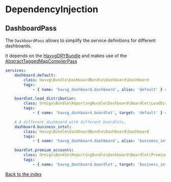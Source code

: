 # DependencyInjection

## DashboardPass

The `DashboardPass` allows to simplify the service definitions for different dashboards.

It depends on the [HavvgDRYBundle](https://github.com/havvg/HavvgDRYBundle)
and makes use of the [AbstractTaggedMapCompilerPass](https://github.com/havvg/HavvgDRYBundle/blob/master/DependencyInjection/Compiler/AbstractTaggedMapCompilerPass.php)

```yaml
services:
    dashboard.default:
        class: Havvg\Bundle\DashboardBundle\Dashboard\Dashboard
        tags:
            - { name: 'havvg_dashboard.dashboard', alias: 'default' } # The alias reflects the name of the dashboard.

    boardlet.lead_distribution:
        class: Ormigo\Bundle\ReportingBundle\Dashboard\Boardlet\LeadDistributionBoardlet
        tags:
            - { name: 'havvg_dashboard.boardlet', target: 'default' } # This target is the same as the alias above.

    # A different dashboard with different boardlets.
    dashboard.business_intel:
        class: Havvg\Bundle\DashboardBundle\Dashboard\Dashboard
        tags:
            - { name: 'havvg_dashboard.dashboard', alias: 'business_intel' }

    boardlet.premium_accounts:
        class: Ormigo\Bundle\ReportingBundle\Dashboard\Boardlet\PremiumAccountsBoardlet
        tags:
            - { name: 'havvg_dashboard.boardlet', target: 'business_intel' }
```

[Back to the index](index.md)
